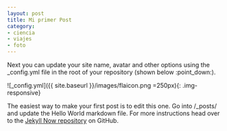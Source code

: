 ```yaml
---
layout: post
title: Mi primer Post
category: 
- ciencia
- viajes
- foto
---
```


Next you can update your site name, avatar and other options using the \_config.yml file in the root of your repository (shown below :point\_down:).


![\_config.yml]({{ site.baseurl }}/images/flaicon.png =250px){: .img-responsive}

The easiest way to make your first post is to edit this one. Go into /\_posts/ and update the Hello World markdown file. For more instructions head over to the [Jekyll Now repository][1] on GitHub.

[1]:	https://github.com/barryclark/jekyll-now